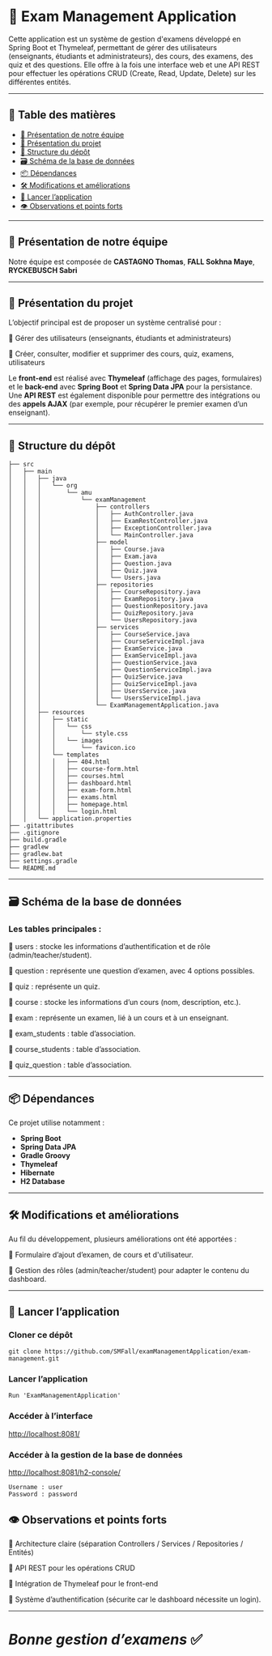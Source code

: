 # 📝 Exam Management Application

Cette application est un système de gestion d'examens développé en Spring Boot et Thymeleaf, permettant de gérer des utilisateurs (enseignants, étudiants et administrateurs), des cours, des examens, des quiz et des questions. 
Elle offre à la fois une interface web et une API REST pour effectuer les opérations CRUD (Create, Read, Update, Delete) sur les différentes entités.

---  

## 📖 Table des matières  

- [👤 Présentation de notre équipe](#-présentation-de-notre-équipe)  
- [🎯 Présentation du projet](#-présentation-de-notre-équipe)  
- [📁 Structure du dépôt](#-structure-du-dépôt)
- [🗃️ Schéma de la base de données](#-schema-bdd)
- [📦 Dépendances](#-dépendances)
- [🛠️ Modifications et améliorations](#%EF%B8%8F-modifications-et-améliorations)  
- [🚀 Lancer l’application](#-lance-app)   
- [👁️ Observations et points forts](#observations-points-forts)   

---

## 👤 Présentation de notre équipe

Notre équipe est composée de **CASTAGNO Thomas**, **FALL Sokhna Maye**, **RYCKEBUSCH Sabri**

---

## 🎯 Présentation du projet  

L’objectif principal est de proposer un système centralisé pour :

🔹 Gérer des utilisateurs (enseignants, étudiants et administrateurs)

🔹 Créer, consulter, modifier et supprimer des cours, quiz, examens, utilisateurs 

Le **front-end** est réalisé avec **Thymeleaf** (affichage des pages, formulaires) et le **back-end** avec **Spring Boot** et **Spring Data JPA** pour la persistance. 
Une **API REST** est également disponible pour permettre des intégrations ou des **appels AJAX** (par exemple, pour récupérer le premier examen d’un enseignant).

---

## 📁 Structure du dépôt  

```
├── src
│   ├── main
│   │   ├── java
│   │   │   └── org
│   │   │       └── amu
│   │   │           └── examManagement
│   │   │               ├── controllers
│   │   │               │   ├── AuthController.java
│   │   │               │   ├── ExamRestController.java
│   │   │               │   ├── ExceptionController.java
│   │   │               │   └── MainController.java
│   │   │               ├── model
│   │   │               │   ├── Course.java
│   │   │               │   ├── Exam.java
│   │   │               │   ├── Question.java
│   │   │               │   ├── Quiz.java
│   │   │               │   └── Users.java
│   │   │               ├── repositories
│   │   │               │   ├── CourseRepository.java
│   │   │               │   ├── ExamRepository.java
│   │   │               │   ├── QuestionRepository.java
│   │   │               │   ├── QuizRepository.java
│   │   │               │   └── UsersRepository.java
│   │   │               ├── services
│   │   │               │   ├── CourseService.java
│   │   │               │   ├── CourseServiceImpl.java
│   │   │               │   ├── ExamService.java
│   │   │               │   ├── ExamServiceImpl.java
│   │   │               │   ├── QuestionService.java
│   │   │               │   ├── QuestionServiceImpl.java
│   │   │               │   ├── QuizService.java
│   │   │               │   ├── QuizServiceImpl.java
│   │   │               │   ├── UsersService.java
│   │   │               │   └── UsersServiceImpl.java
│   │   │               └── ExamManagementApplication.java
│   │   ├── resources
│   │   │   ├── static
│   │   │   │   └── css
│   │   │   │       └── style.css
│   │   │   │   └── images
│   │   │   │       └── favicon.ico
│   │   │   └── templates
│   │   │   │   ├── 404.html
│   │   │   │   ├── course-form.html
│   │   │   │   ├── courses.html
│   │   │   │   ├── dashboard.html
│   │   │   │   ├── exam-form.html
│   │   │   │   ├── exams.html
│   │   │   │   ├── homepage.html
│   │   │   │   └── login.html
│   │   └── application.properties
├── .gitattributes
├── .gitignore
├── build.gradle
├── gradlew
├── gradlew.bat
├── settings.gradle
└── README.md
```

---

## 🗃️ Schéma de la base de données  

### Les tables principales :

🔹 users : stocke les informations d’authentification et de rôle (admin/teacher/student). 

🔹 question : représente une question d’examen, avec 4 options possibles.

🔹 quiz : représente un quiz.

🔹 course : stocke les informations d’un cours (nom, description, etc.).

🔹 exam : représente un examen, lié à un cours et à un enseignant.

🔹 exam_students : table d’association.

🔹 course_students : table d’association.

🔹 quiz_question : table d’association.

---

## 📦 Dépendances  

Ce projet utilise notamment :  

- **Spring Boot**
- **Spring Data JPA**
- **Gradle Groovy**
- **Thymeleaf**  
- **Hibernate**  
- **H2 Database**

---

## 🛠️ Modifications et améliorations

Au fil du développement, plusieurs améliorations ont été apportées :

🔹 Formulaire d’ajout d’examen, de cours et d'utilisateur.

🔹 Gestion des rôles (admin/teacher/student) pour adapter le contenu du dashboard.

---

## 🚀 Lancer l’application

### Cloner ce dépôt
```text
git clone https://github.com/SMFall/examManagementApplication/exam-management.git
```

### Lancer l’application
```text
Run 'ExamManagementApplication'
```

### Accéder à l’interface
[http://localhost:8081/](http://localhost:8081/)

### Accéder à la gestion de la base de données
[http://localhost:8081/h2-console/](http://localhost:8081/h2-console/)
```text
Username : user
Password : password
```

## 👁️ Observations et points forts  

🔹 Architecture claire (séparation Controllers / Services / Repositories / Entités)

🔹 API REST pour les opérations CRUD

🔹 Intégration de Thymeleaf pour le front-end

🔹 Système d’authentification (sécurite car le dashboard nécessite un login).

---

# *Bonne gestion d’examens* ✅
